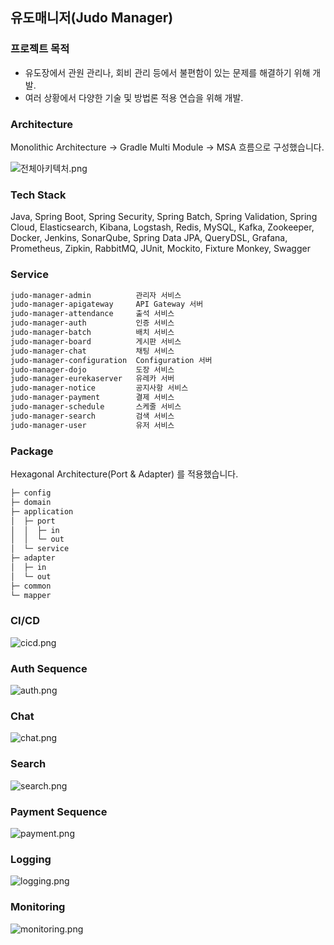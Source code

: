 ## 유도매니저(Judo Manager)

### 프로젝트 목적
- 유도장에서 관원 관리나, 회비 관리 등에서 불편함이 있는 문제를 해결하기 위해 개발.
- 여러 상황에서 다양한 기술 및 방법론 적용 연습을 위해 개발.

### Architecture

Monolithic Architecture -> Gradle Multi Module -> MSA 흐름으로 구성했습니다.

![전체아키텍처.png](docs%2Fimg%2F%EC%A0%84%EC%B2%B4%EC%95%84%ED%82%A4%ED%85%8D%EC%B2%98.png)

### Tech Stack
Java, Spring Boot, Spring Security, Spring Batch, Spring Validation, Spring Cloud, Elasticsearch, Kibana, Logstash, Redis, MySQL, Kafka, Zookeeper, Docker, Jenkins, SonarQube, Spring Data JPA, QueryDSL, Grafana, Prometheus, Zipkin, RabbitMQ, JUnit, Mockito, Fixture Monkey, Swagger

### Service
```markdown
judo-manager-admin          관리자 서비스
judo-manager-apigateway     API Gateway 서버
judo-manager-attendance     출석 서비스
judo-manager-auth           인증 서비스
judo-manager-batch          배치 서비스
judo-manager-board          게시판 서비스
judo-manager-chat           채팅 서비스
judo-manager-configuration  Configuration 서버
judo-manager-dojo           도장 서비스
judo-manager-eurekaserver   유레카 서버
judo-manager-notice         공지사항 서비스
judo-manager-payment        결제 서비스
judo-manager-schedule       스케줄 서비스
judo-manager-search         검색 서비스
judo-manager-user           유저 서비스
```

### Package
Hexagonal Architecture(Port & Adapter) 를 적용했습니다.
```markdown
├─ config
├─ domain
├─ application
│  ├─ port
│  │  ├─ in
│  │  └─ out
│  └─ service
├─ adapter
│  ├─ in 
│  └─ out
├─ common
└─ mapper
```
### CI/CD
![cicd.png](docs%2Fimg%2Fcicd.png)

### Auth Sequence
![auth.png](docs%2Fimg%2Fauth.png)

### Chat
![chat.png](docs%2Fimg%2Fchat.png)

### Search
![search.png](docs%2Fimg%2Fsearch.png)

### Payment Sequence
![payment.png](docs%2Fimg%2Fpayment.png)

### Logging
![logging.png](docs%2Fimg%2Flogging.png)

### Monitoring
![monitoring.png](docs%2Fimg%2Fmonitoring.png)